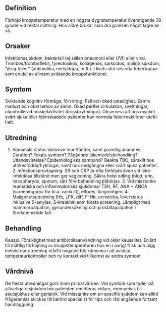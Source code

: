 ## Definition

Förhöjd kroppstemperatur med en högsta dygnstemperatur överstigande 38 grader vid rektal mätning. Hos äldre brukar man dra gränsen något lägre än så.

## Orsaker

Infektionssjukdom; bakteriell (ej sällan pneumoni eller UVI) eller viral. Trombos/tromboflebit, tyreotoxikos, kollagenos, sarkoidos, malign sjukdom, ”drug fever” (antibiotika, metyldopa, m.fl.). I livets slut ses ofta febertoppar som en del av allmänt sviktande kroppsfunktioner.

## Symtom

Sviktande kognitiv förmåga, förvirring. Fall och ökad ostadighet. Sämre matlust och ökat behov av sömn. Ökad perifer cirkulation, svettningar, okontrollerad muskelaktivitet (frossbrytningar). Observera att hos mycket svårt sjuka eller hjärnskadade patienter kan normala feberreaktioner utebli helt.

## Utredning

1. Somatiskt status inklusive mun/tänder, samt grundlig anamnes. Duration? Fokala symtom? Pågående läkemedelsbehandling? Utlandsvistelse? Epidemiologiska samband? Beakta TBC, särskilt hos utrikesfödda/flyktingar, samt hos nedgångna eller svårt sjuka patienter. 2. Infektionsprovtagning. SR och CRP är ofta förhöjda även vid icke-infektiösa tillstånd men ger vägledning. Säkra helst odling (blod, urin, nasopharynx, sputum, sår) före behandling påbörjas. 3. Vid misstanke reumatiska och inflammatoriska sjukdomar TSH, RF, ANA + ANCA (screeningprov för bl.a. vaskulit), elfores, lungröntgen. 4. Malignitetsutredning (Hb, LPK, diff, F-Hb, urinsticka, leverstatus inklusive S-amylas, S-kreatinin som första screening. Lämpligt med mammarpalpation, gynundersökning och prostatapalpation i förekommande fall.

## Behandling

Kausal. Försiktighet med antibiotikaanvändning vid oklar kausalitet. En lätt till måttlig förhöjning av kroppstemperaturen hos en i övrigt frisk och pigg individ där utredning utfallit negativt bör utmynna i att avsluta temperaturkontroller och ny kontakt vid tillkomst av andra symtom

## Vårdnivå

De flesta utredningar görs inom primärvården. Vid symtom som tyder på allvarligare sjukdom bör patienten remitteras vidare, exempelvis till akutsjukhus eller geriatrik. Vid misstanke om en specifik sjukdom kan alltid frågeremiss skickas till berörd specialist för tips och råd angående fortsatt handläggning.

